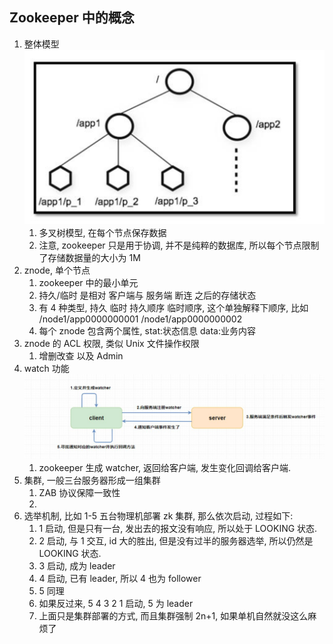 ## Zookeeper 中的概念
1. 整体模型 ![img.png](images/zk/img.png)
   1. 多叉树模型, 在每个节点保存数据
   2. 注意, zookeeper 只是用于协调, 并不是纯粹的数据库, 所以每个节点限制了存储数据量的大小为 1M
2. znode, 单个节点
   1. zookeeper 中的最小单元
   2. 持久/临时 是相对 客户端与 服务端 断连 之后的存储状态
   3. 有 4 种类型, 持久 临时 持久顺序 临时顺序, 这个单独解释下顺序, 比如 /node1/app0000000001 /node1/app0000000002
   4. 每个 znode 包含两个属性, stat:状态信息 data:业务内容
3. znode 的 ACL 权限, 类似 Unix 文件操作权限
   1. 增删改查 以及 Admin
4. watch 功能![img_1.png](images/zk/img_1.png)
   1. zookeeper 生成 watcher, 返回给客户端, 发生变化回调给客户端.
5. 集群, 一般三台服务器形成一组集群
   1. ZAB 协议保障一致性
   2. 
6. 选举机制, 比如 1-5 五台物理机部署 zk 集群, 那么依次启动, 过程如下:
   1. 1 启动, 但是只有一台, 发出去的报文没有响应, 所以处于 LOOKING 状态.
   2. 2 启动, 与 1 交互, id 大的胜出, 但是没有过半的服务器选举, 所以仍然是 LOOKING 状态.
   3. 3 启动, 成为 leader
   4. 4 启动, 已有 leader, 所以 4 也为 follower 
   5. 5 同理
   6. 如果反过来, 5 4 3 2 1 启动, 5 为 leader
   7. 上面只是集群部署的方式, 而且集群强制 2n+1, 如果单机自然就没这么麻烦了
